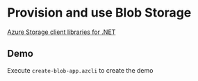 # Provision and use Blob Storage

[Azure Storage client libraries for .NET](https://docs.microsoft.com/en-us/dotnet/api/overview/azure/storage)

## Demo

Execute `create-blob-app.azcli` to create the demo